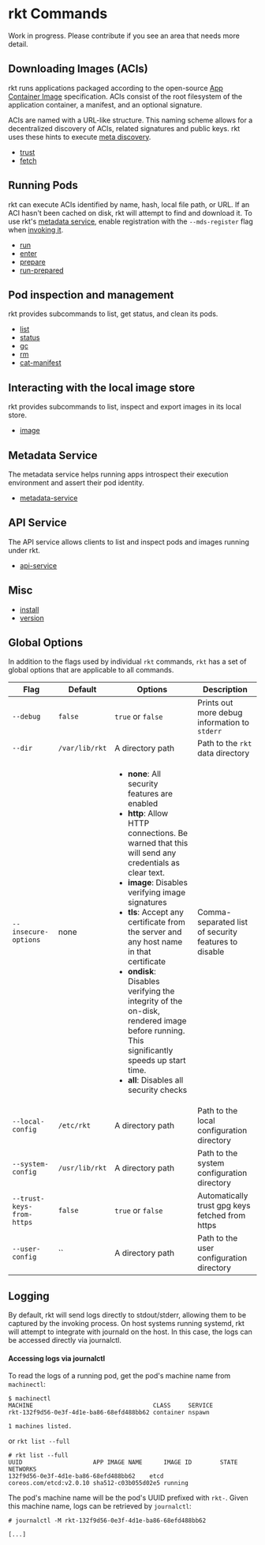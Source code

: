 # rkt Commands

Work in progress.
Please contribute if you see an area that needs more detail.

## Downloading Images (ACIs)

[aci-images]: https://github.com/appc/spec/blob/master/spec/aci.md#app-container-image
[appc-discovery]: https://github.com/appc/spec/blob/master/spec/discovery.md#app-container-image-discovery

rkt runs applications packaged according to the open-source [App Container Image][aci-images] specification.
ACIs consist of the root filesystem of the application container, a manifest, and an optional signature.

ACIs are named with a URL-like structure.
This naming scheme allows for a decentralized discovery of ACIs, related signatures and public keys.
rkt uses these hints to execute [meta discovery][appc-discovery].

* [trust](subcommands/trust.md)
* [fetch](subcommands/fetch.md)

## Running Pods

[metadata-spec]: https://github.com/appc/spec/blob/master/spec/ace.md#app-container-metadata-service
[rkt-mds]: subcommands/metadata-service.md

rkt can execute ACIs identified by name, hash, local file path, or URL.
If an ACI hasn't been cached on disk, rkt will attempt to find and download it.
To use rkt's [metadata service][metadata-spec], enable registration with the `--mds-register` flag when [invoking it][rkt-mds].

* [run](subcommands/run.md)
* [enter](subcommands/enter.md)
* [prepare](subcommands/prepare.md)
* [run-prepared](subcommands/run-prepared.md)

## Pod inspection and management

rkt provides subcommands to list, get status, and clean its pods.

* [list](subcommands/list.md)
* [status](subcommands/status.md)
* [gc](subcommands/gc.md)
* [rm](subcommands/rm.md)
* [cat-manifest](subcommands/cat-manifest.md)

## Interacting with the local image store

rkt provides subcommands to list, inspect and export images in its local store.

* [image](subcommands/image.md)

## Metadata Service

The metadata service helps running apps introspect their execution environment and assert their pod identity.

* [metadata-service](subcommands/metadata-service.md)

## API Service

The API service allows clients to list and inspect pods and images running under rkt.

* [api-service](subcommands/api-service.md)

## Misc

* [install](subcommands/install.md)
* [version](subcommands/version.md)

## Global Options

In addition to the flags used by individual `rkt` commands, `rkt` has a set of global options that are applicable to all commands.

| Flag | Default | Options | Description |
| --- | --- | --- | --- |
| `--debug` |  `false` | `true` or `false` | Prints out more debug information to `stderr` |
| `--dir` | `/var/lib/rkt` | A directory path | Path to the `rkt` data directory |
| `--insecure-options` |  none | <ul><li>**none**: All security features are enabled</li><li>**http**: Allow HTTP connections. Be warned that this will send any credentials as clear text.</li><li>**image**: Disables verifying image signatures</li><li>**tls**: Accept any certificate from the server and any host name in that certificate</li><li>**ondisk**: Disables verifying the integrity of the on-disk, rendered image before running. This significantly speeds up start time.</li><li>**all**: Disables all security checks</li></ul>  | Comma-separated list of security features to disable |
| `--local-config` |  `/etc/rkt` | A directory path | Path to the local configuration directory |
| `--system-config` |  `/usr/lib/rkt` | A directory path | Path to the system configuration directory |
| `--trust-keys-from-https` |  `false` | `true` or `false` | Automatically trust gpg keys fetched from https |
| `--user-config` |  `` | A directory path | Path to the user configuration directory |

## Logging

By default, rkt will send logs directly to stdout/stderr, allowing them to be captured by the invoking process.
On host systems running systemd, rkt will attempt to integrate with journald on the host.
In this case, the logs can be accessed directly via journalctl.

#### Accessing logs via journalctl

To read the logs of a running pod, get the pod's machine name from `machinectl`:

```
$ machinectl
MACHINE                                  CLASS     SERVICE
rkt-132f9d56-0e3f-4d1e-ba86-68efd488bb62 container nspawn

1 machines listed.
```

or `rkt list --full`

```
# rkt list --full
UUID					APP	IMAGE NAME		IMAGE ID		STATE	NETWORKS
132f9d56-0e3f-4d1e-ba86-68efd488bb62	etcd	coreos.com/etcd:v2.0.10 sha512-c03b055d02e5	running
```

The pod's machine name will be the pod's UUID prefixed with `rkt-`.
Given this machine name, logs can be retrieved by `journalctl`:

```
# journalctl -M rkt-132f9d56-0e3f-4d1e-ba86-68efd488bb62

[...]
```
